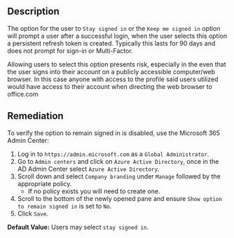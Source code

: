 ## Description

The option for the user to `Stay signed in` or the `Keep me signed in` option will prompt a user after a successful login, when the user selects this option a persistent refresh token is created. Typically this lasts for 90 days and does not prompt for sign-in or Multi-Factor.

Allowing users to select this option presents risk, especially in the even that the user signs into their account on a publicly accessible computer/web browser. In this case anyone with access to the profile said users utilized would have access to their account when directing the web browser to office.com

## Remediation

To verify the option to remain signed in is disabled, use the Microsoft 365 Admin Center:

1. Log in to `https://admin.microsoft.com` as a `Global Administrator`.
2. Go to `Admin centers` and click on `Azure Active Directory`, once in the AD Admin Center select `Azure Active Directory`.
3. Scroll down and select `Company branding` under `Manage` followed by the appropriate policy.
   - If no policy exists you will need to create one.
4. Scroll to the bottom of the newly opened pane and ensure `Show option to remain signed in` is set to `No`.
5. Click `Save`.

**Default Value:** Users may select `stay signed in`.
